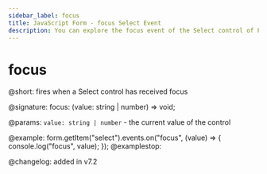 ```yaml
---
sidebar_label: focus
title: JavaScript Form - focus Select Event 
description: You can explore the focus event of the Select control of Form in the documentation of the DHTMLX JavaScript UI library. Browse developer guides and API reference, try out code examples and live demos, and download a free 30-day evaluation version of DHTMLX Suite 7.
---
```


# focus

@short: fires when a Select control has received focus

@signature: focus: (value: string | number) => void;

@params:
`value: string | number` - the current value of the control

@example:
form.getItem("select").events.on("focus", (value) => {
    console.log("focus", value);
});
@examplestop:

@changelog: added in v7.2
